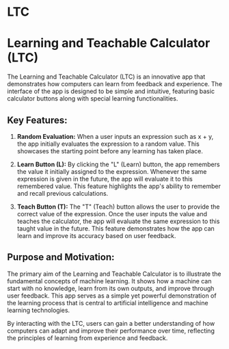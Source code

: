 # LTC
# Learning and Teachable Calculator (LTC) 
The Learning and Teachable Calculator (LTC) is an innovative app that demonstrates how computers can learn from feedback and experience. The interface of the app is designed to be simple and intuitive, featuring basic calculator buttons along with special learning functionalities.

## Key Features:
1. **Random Evaluation:**
When a user inputs an expression such as x + y, the app initially evaluates the expression to a random value. This showcases the starting point before any learning has taken place.

2. **Learn Button (L):**
By clicking the "L" (Learn) button, the app remembers the value it initially assigned to the expression. Whenever the same expression is given in the future, the app will evaluate it to this remembered value. This feature highlights the app's ability to remember and recall previous calculations.

3. **Teach Button (T):**
The "T" (Teach) button allows the user to provide the correct value of the expression. Once the user inputs the value and teaches the calculator, the app will evaluate the same expression to this taught value in the future. This feature demonstrates how the app can learn and improve its accuracy based on user feedback.

## Purpose and Motivation: 
The primary aim of the Learning and Teachable Calculator is to illustrate the fundamental concepts of machine learning. It shows how a machine can start with no knowledge, learn from its own outputs, and improve through user feedback. This app serves as a simple yet powerful demonstration of the learning process that is central to artificial intelligence and machine learning technologies.

By interacting with the LTC, users can gain a better understanding of how computers can adapt and improve their performance over time, reflecting the principles of learning from experience and feedback.

             
